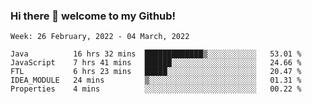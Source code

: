 ### Hi there 👋 welcome to my Github! 

<!--START_SECTION:waka-->
```text
Week: 26 February, 2022 - 04 March, 2022

Java          16 hrs 32 mins  █████████████▒░░░░░░░░░░░   53.01 % 
JavaScript    7 hrs 41 mins   ██████░░░░░░░░░░░░░░░░░░░   24.66 % 
FTL           6 hrs 23 mins   █████░░░░░░░░░░░░░░░░░░░░   20.47 % 
IDEA_MODULE   24 mins         ▒░░░░░░░░░░░░░░░░░░░░░░░░   01.31 % 
Properties    4 mins          ░░░░░░░░░░░░░░░░░░░░░░░░░   00.22 % 
```
<!--END_SECTION:waka-->
